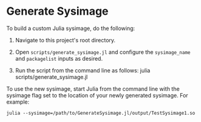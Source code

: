 # Generate Sysimage

To build a custom Julia sysimage, do the following:

1. Navigate to this project's root directory.

2. Open `scripts/generate_sysimage.jl` and configure the `sysimage_name` and `packagelist` inputs as desired.

3. Run the script from the command line as follows:  julia scripts/generate_sysimage.jl

To use the new sysimage, start Julia from the command line with the sysimage flag set to the location of your newly generated sysimage.
For example:

```
julia --sysimage=/path/to/GenerateSysimage.jl/output/TestSysimage1.so
```